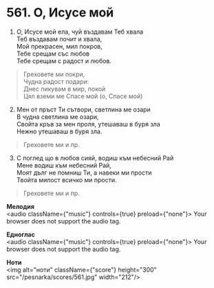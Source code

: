 # 561. О, Исусе мой

1. О, Исусе мой ела, чуй въздавам Теб хвала  
Теб въздавам почит и хвала,  
Мой прекрасен, мил покров,  
Тебе срещам със любов  
Тебе срещам с радост и любов.  

> Греховете ми покри,  
> Чудна радост подари:  
> Днес ликувам в мир, покой  
> Цял вземи ме Спасе мой (о, Спасе мой)

2. Мен от пръст Ти сътвори, светлина ме озари  
В чудна светлина ме озари,  
Свойта кръв за мен проля, утешаваш в буря зла  
Нежно утешаваш в буря зла.  

> Греховете ми и пр.  

3. С поглед що в любов сияй, водиш към небесний Рай  
Мене водиш към небесний Рай,  
Моят дълг не помниш Ти, а навеки ми прости  
Твойта милост всичко ми прости.  

> Греховете ми и пр.

**Мелодия**  
<audio className={"music"} controls={true} preload={"none"}>
    <source src="/pesnarka/mp3/561.mp3" type="audio/mpeg"/>
    Your browser does not support the audio tag.
</audio>

**Едноглас**  
<audio className={"music"} controls={true} preload={"none"}>
    <source src="/pesnarka/transp/561.mp3" type="audio/mpeg"/>
    Your browser does not support the audio tag.
</audio>

**Ноти**  
<img alt="ноти" className={"score"} height="300" src="/pesnarka/scores/561.jpg" width="212"/>

